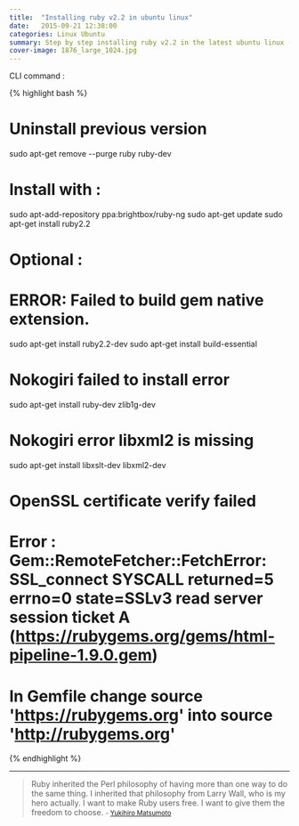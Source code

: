 ```yaml
---
title:  "Installing ruby v2.2 in ubuntu linux"
date:   2015-09-21 12:38:00
categories: Linux Ubuntu
summary: Step by step installing ruby v2.2 in the latest ubuntu linux (15.04).
cover-image: 1876_large_1024.jpg
---
```


CLI command :

{% highlight bash %}
# Uninstall previous version
sudo apt-get remove --purge ruby ruby-dev

# Install with :
sudo apt-add-repository ppa:brightbox/ruby-ng
sudo apt-get update
sudo apt-get install ruby2.2

# Optional :
# ERROR: Failed to build gem native extension.
sudo apt-get install ruby2.2-dev
sudo apt-get install build-essential

# Nokogiri failed to install error
sudo apt-get install ruby-dev zlib1g-dev

# Nokogiri error libxml2 is missing
sudo apt-get install libxslt-dev libxml2-dev

# OpenSSL certificate verify failed
# Error : Gem::RemoteFetcher::FetchError: SSL_connect SYSCALL returned=5 errno=0 state=SSLv3 read server session ticket A (https://rubygems.org/gems/html-pipeline-1.9.0.gem)
# In Gemfile change source 'https://rubygems.org' into source 'http://rubygems.org'
{% endhighlight %}


---
> Ruby inherited the Perl philosophy of having more than one way to do the same thing. I inherited that philosophy from Larry Wall, who is my hero actually. I want to make Ruby users free. I want to give them the freedom to choose. 
> <small>- [Yukihiro Matsumoto](http://www.brainyquote.com/quotes/quotes/y/yukihiroma213504.html)</small>
